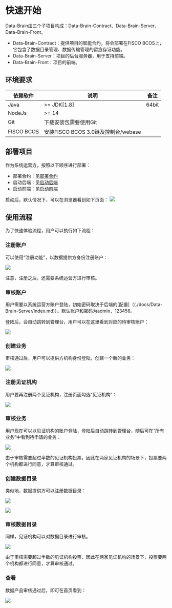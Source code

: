 # 快速开始

Data-Brain由三个子项目构成：Data-Brain-Contract、Data-Brain-Server、Data-Brain-Front。
- Data-Brain-Contract：提供项目的智能合约，将会部署在FISCO BCOS上，它包含了数据目录管理、数据传输管理的留痕存证功能。
- Data-Brain-Server：项目的后台服务器，用于支持前端。
- Data-Brain-Front：项目的前端。



## 环境要求
| 依赖软件 | 说明 |备注|
| --- | --- | --- |
| Java |>= JDK[1.8] | 64bit|
| NodeJs |>= 14| |
| Git | 下载安装包需要使用Git | |
| FISCO BCOS | 安装FISCO BCOS 3.0链及控制台/webase | |

## 部署项目

作为系统运营方，按照以下顺序进行部署：

- 部署合约：见[部署合约](./docs/Data-Brain-Contract/index.md)
- 启动后端：见[启动后端](./docs/Data-Brain-Server/index.md)
- 启动前端：见[启动前端](./docs/Data-Brain-Front/index.md)


启动后，默认情况下，可以在浏览器看到如下页面：
![](../images/start.png)


## 使用流程

为了快速体验流程，用户可以执行如下流程：

### 注册账户

可以使用“注册功能”，以数据提供方身份注册账户：

![](../images/register.png)

注意，注册之后，还需要系统运营方进行审核。

### 审核账户
用户需要以系统运营方账户登陆，初始密码取决于后端的[配置]（(./docs/Data-Brain-Server/index.md)）。默认账户和密码为admin、123456。

登陆后，会自动跳转到管理台，用户可以在这里看到对应的待审核账户：

![](../images/audit.png)

### 创建业务

审核通过后，用户可以提供方机构身份登陆，创建一个新的业务：

![](../images/product.png)

### 注册见证机构

用户要再注册两个见证机构，注册页面勾选“见证机构”：

![](../images/registerwitness.png)

### 审核业务

用户现在可以以见证机构的账户登陆，登陆后自动跳转到管理台，随后可在“所有业务”中看到待申请的业务：

![](../images/productaudit.png)


由于审核需要超过半数的见证机构投票，因此在两家见证机构的场景下，投票要两个机构都进行同意，才算审核通过。

### 创建数据目录

类似地，数据提供方可以注册数据目录：

![](../images/createschema.png)


![](../images/createschema2.png)

### 审核数据目录

同样，见证机构可以对数据目录进行审核。

![](../images/schemaaudit.png)

由于审核需要超过半数的见证机构投票，因此在两家见证机构的场景下，投票要两个机构都进行同意，才算审核通过。

### 查看

数据产品审核通过后，即可在首页看到：

![](../images/main2.png)